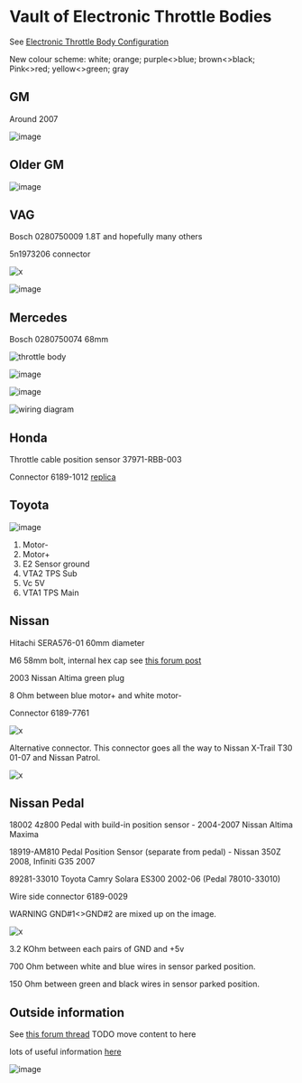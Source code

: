 # Vault of Electronic Throttle Bodies

See [Electronic Throttle Body Configuration](Electronic-Throttle-Body-Configuration-Guide)

New colour scheme:
white;
orange;
purple<>blue;
brown<>black;
Pink<>red;
yellow<>green;
gray

## GM

Around 2007

![image](https://user-images.githubusercontent.com/48498823/203988451-5915b94a-0986-428f-ab9b-9b4926957af1.png)

## Older GM

![image](https://user-images.githubusercontent.com/48498823/227782651-64af4e90-d5d8-4b10-88fa-7670896c4552.png)

## VAG

Bosch 0280750009 1.8T and hopefully many others

5n1973206 connector

![x](OEM-Docs/VAG/Bosch_0280750009_pinout.jpg)

![image](https://github.com/user-attachments/assets/d9bceab1-c734-4082-ad72-caf4dbcc6cd5)

## Mercedes

Bosch 0280750074 68mm

![throttle body](https://user-images.githubusercontent.com/5051341/127017817-206caa3a-10b9-41ee-999a-8efc18cbc1fb.jpg)

![image](https://user-images.githubusercontent.com/48498823/225196895-e42d53c8-6229-4471-a1b0-aced7143f05b.png)

![image](https://user-images.githubusercontent.com/48498823/225197082-8bf94cc0-f065-408b-a0c3-24de39d2d0ea.png)

![wiring diagram](https://user-images.githubusercontent.com/5051341/127017376-9012525b-92cd-4bb0-8a1d-1b70946396a1.JPG)

## Honda

Throttle cable position sensor 37971-RBB-003

Connector 6189-1012 [replica](https://www.hdconnectorstore.com/productdetail/2220.html)

## Toyota

![image](https://user-images.githubusercontent.com/48498823/204656477-c55242ef-56f5-4e48-8fa2-973816feee5e.png)

1. Motor-
2. Motor+
3. E2 Sensor ground
4. VTA2 TPS Sub
5. Vc 5V
6. VTA1 TPS Main

## Nissan

Hitachi SERA576-01 60mm diameter

M6 58mm bolt, internal hex cap see [this forum post](https://rusefi.com/forum/viewtopic.php?p=37682#p37682)

2003 Nissan Altima green plug

8 Ohm between blue motor+ and white motor-

Connector 6189-7761

![x](OEM-Docs/Nissan/Hitachi-SERA576-01-2003-Nissan-Altima.png)

Alternative connector. This connector goes all the way to Nissan X-Trail T30 01-07 and Nissan Patrol.

![x](OEM-Docs/Nissan/Hitachi_60mm_ETB.jpg)

## Nissan Pedal

18002 4z800 Pedal with build-in position sensor - 2004-2007 Nissan Altima Maxima

18919-AM810 Pedal Position Sensor (separate from pedal) - Nissan 350Z 2008, Infiniti G35 2007

89281-33010 Toyota Camry Solara ES300 2002-06 (Pedal 78010-33010)  

Wire side connector 6189-0029

WARNING GND#1<>GND#2 are mixed up on the image.

![x](OEM-Docs/Nissan/18919-AM810-pinout.jpg)

3.2 KOhm between each pairs of GND and +5v

700 Ohm between white and blue wires in sensor parked position.

150 Ohm between green and black wires in sensor parked position.

## Outside information

See [this forum thread](https://rusefi.com/forum/viewtopic.php?f=2&t=2077) TODO move content to here

lots of useful information [here](https://www.maxxecu.com/webhelp/wirings-e-throttle_bodies.html)

![image](https://user-images.githubusercontent.com/48498823/211674693-a06cf764-6d03-4d50-a95d-8f6ecf566907.png)
